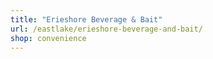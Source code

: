 ```yaml
---
title: "Erieshore Beverage & Bait"
url: /eastlake/erieshore-beverage-and-bait/
shop: convenience
---
```

